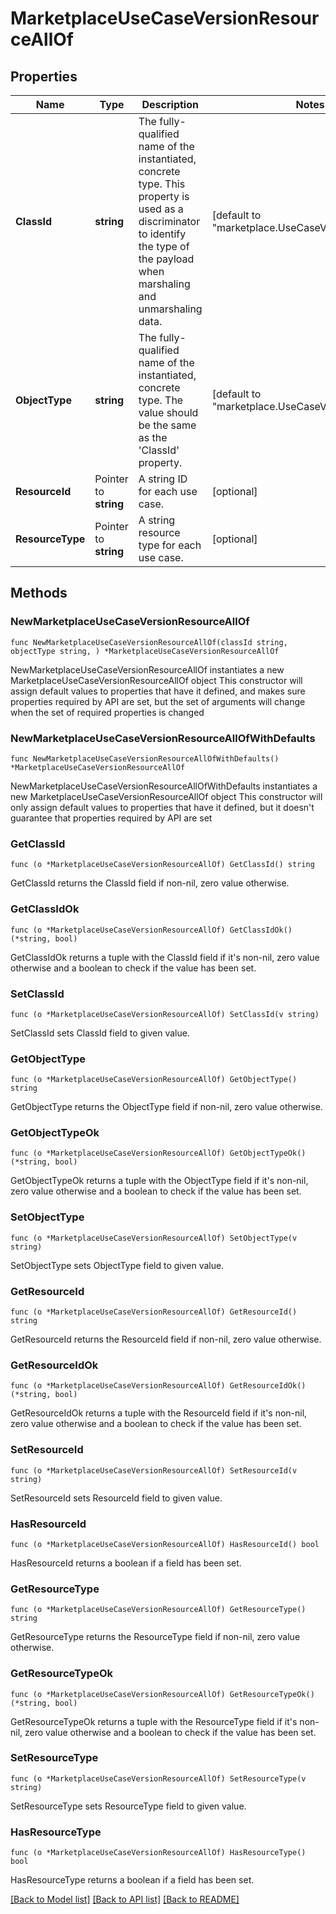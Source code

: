 # MarketplaceUseCaseVersionResourceAllOf

## Properties

Name | Type | Description | Notes
------------ | ------------- | ------------- | -------------
**ClassId** | **string** | The fully-qualified name of the instantiated, concrete type. This property is used as a discriminator to identify the type of the payload when marshaling and unmarshaling data. | [default to "marketplace.UseCaseVersionResource"]
**ObjectType** | **string** | The fully-qualified name of the instantiated, concrete type. The value should be the same as the &#39;ClassId&#39; property. | [default to "marketplace.UseCaseVersionResource"]
**ResourceId** | Pointer to **string** | A string ID for each use case. | [optional] 
**ResourceType** | Pointer to **string** | A string resource type for each use case. | [optional] 

## Methods

### NewMarketplaceUseCaseVersionResourceAllOf

`func NewMarketplaceUseCaseVersionResourceAllOf(classId string, objectType string, ) *MarketplaceUseCaseVersionResourceAllOf`

NewMarketplaceUseCaseVersionResourceAllOf instantiates a new MarketplaceUseCaseVersionResourceAllOf object
This constructor will assign default values to properties that have it defined,
and makes sure properties required by API are set, but the set of arguments
will change when the set of required properties is changed

### NewMarketplaceUseCaseVersionResourceAllOfWithDefaults

`func NewMarketplaceUseCaseVersionResourceAllOfWithDefaults() *MarketplaceUseCaseVersionResourceAllOf`

NewMarketplaceUseCaseVersionResourceAllOfWithDefaults instantiates a new MarketplaceUseCaseVersionResourceAllOf object
This constructor will only assign default values to properties that have it defined,
but it doesn't guarantee that properties required by API are set

### GetClassId

`func (o *MarketplaceUseCaseVersionResourceAllOf) GetClassId() string`

GetClassId returns the ClassId field if non-nil, zero value otherwise.

### GetClassIdOk

`func (o *MarketplaceUseCaseVersionResourceAllOf) GetClassIdOk() (*string, bool)`

GetClassIdOk returns a tuple with the ClassId field if it's non-nil, zero value otherwise
and a boolean to check if the value has been set.

### SetClassId

`func (o *MarketplaceUseCaseVersionResourceAllOf) SetClassId(v string)`

SetClassId sets ClassId field to given value.


### GetObjectType

`func (o *MarketplaceUseCaseVersionResourceAllOf) GetObjectType() string`

GetObjectType returns the ObjectType field if non-nil, zero value otherwise.

### GetObjectTypeOk

`func (o *MarketplaceUseCaseVersionResourceAllOf) GetObjectTypeOk() (*string, bool)`

GetObjectTypeOk returns a tuple with the ObjectType field if it's non-nil, zero value otherwise
and a boolean to check if the value has been set.

### SetObjectType

`func (o *MarketplaceUseCaseVersionResourceAllOf) SetObjectType(v string)`

SetObjectType sets ObjectType field to given value.


### GetResourceId

`func (o *MarketplaceUseCaseVersionResourceAllOf) GetResourceId() string`

GetResourceId returns the ResourceId field if non-nil, zero value otherwise.

### GetResourceIdOk

`func (o *MarketplaceUseCaseVersionResourceAllOf) GetResourceIdOk() (*string, bool)`

GetResourceIdOk returns a tuple with the ResourceId field if it's non-nil, zero value otherwise
and a boolean to check if the value has been set.

### SetResourceId

`func (o *MarketplaceUseCaseVersionResourceAllOf) SetResourceId(v string)`

SetResourceId sets ResourceId field to given value.

### HasResourceId

`func (o *MarketplaceUseCaseVersionResourceAllOf) HasResourceId() bool`

HasResourceId returns a boolean if a field has been set.

### GetResourceType

`func (o *MarketplaceUseCaseVersionResourceAllOf) GetResourceType() string`

GetResourceType returns the ResourceType field if non-nil, zero value otherwise.

### GetResourceTypeOk

`func (o *MarketplaceUseCaseVersionResourceAllOf) GetResourceTypeOk() (*string, bool)`

GetResourceTypeOk returns a tuple with the ResourceType field if it's non-nil, zero value otherwise
and a boolean to check if the value has been set.

### SetResourceType

`func (o *MarketplaceUseCaseVersionResourceAllOf) SetResourceType(v string)`

SetResourceType sets ResourceType field to given value.

### HasResourceType

`func (o *MarketplaceUseCaseVersionResourceAllOf) HasResourceType() bool`

HasResourceType returns a boolean if a field has been set.


[[Back to Model list]](../README.md#documentation-for-models) [[Back to API list]](../README.md#documentation-for-api-endpoints) [[Back to README]](../README.md)


